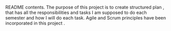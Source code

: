 README contents.
The purpose of this project is to create structured plan , that has all the responsibilities and tasks  I am supposed to do each semester and how I will do each task. Agile and Scrum principles have been incorporated in this project .

